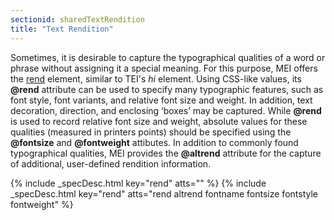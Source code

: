 ```yaml
---
sectionid: sharedTextRendition
title: "Text Rendition"
---
```




Sometimes, it is desirable to capture the typographical qualities of a word or phrase
without assigning it a special meaning. For this purpose, MEI offers the <a class="link_odd_elementSpec" href="/v3/elements/rend">rend</a> element, similar to TEI's *hi* element. Using CSS-like values,
its **@rend** attribute can be used to specify many typographic features, such as font
style, font variants, and relative font size and weight. In addition, text decoration,
direction, and enclosing ‘boxes’ may be captured. While **@rend**
is used to record relative font size and weight, absolute values for these qualities
(measured in printers points) should be specified using the **@fontsize** and
**@fontweight** attibutes. In addition to commonly found typographical qualities,
MEI provides the **@altrend** attribute for the capture of additional, user-defined
rendition information.



{% include _specDesc.html key="rend" atts="" %}
{% include _specDesc.html key="rend" atts="rend altrend fontname fontsize fontstyle fontweight" %}




